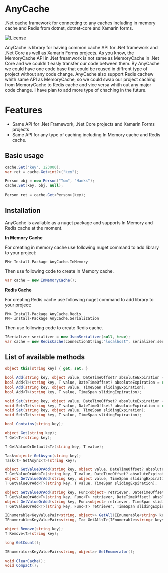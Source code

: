 # AnyCache
.Net cache framework for connecting to any caches including in memory cache and Redis from dotnet, dotnet-core and Xamarin forms.

[![License](http://img.shields.io/:license-MIT-blue.svg)](https://raw.githubusercontent.com/giacomelli/JobSharp/master/LICENSE)

AnyCache is library for having common cache API for .Net framework and .Net Core as well as Xamarin Forms projects.
As you know, the MemoryCache API in .Net freamwork is not same as MemoryCache in .Net Core and we couldn't easly transfer our code between them. By AnyCache we could have one code base that could be reused in diffrent type of project without any code change. AnyCache also support Redis cachew whith same API as MemoryCache, so we could swap our project caching from MemoryCache to Redis cache and vice versa whith out any major code change. I have plan to add more type of chaching in the future.

Features
===
- Same API for .Net Framework, .Net Core projects and Xamarin Forms projects
- Same API for any type of caching including In Memory cache and Redis cache.

Basic usage
------

```csharp
cache.Set("key", 123000);
var ret = cache.Get<int?>("key");
```

```csharp
Person obj = new Person("Tom", "Hanks");
cache.Set(key, obj, null);

Person ret = cache.Get<Person>(key);
```

Installation
-------------

AnyCache is available as a nuget package and supports In Memory and Redis cache at the moment.

**In Memory Cache**

For creating in memory cache use following nuget command to add library to your project:

```
PM> Install-Package AnyCache.InMemory
```

Then use following code to create In Memory cache. 

```csharp
var cache = new InMemoryCache();
```

**Redis Cache**

For creating Redis cache use following nuget command to add library to your project:

```
PM> Install-Package AnyCache.Redis
PM> Install-Package AnyCache.Serialization
```

Then use following code to create Redis cache. 

```csharp
ISerializer serializer = new JsonSerializer(null, true);
var cache = new RedisCache(connectionString:"localhost", serializer:serializer);
```

List of available methods
-------------------------

```csharp
object this[string key] { get; set; }

bool Add(string key, object value, DateTimeOffset? absoluteExpiration = null);
bool Add<T>(string key, T value, DateTimeOffset? absoluteExpiration = null);
bool Add(string key, object value, TimeSpan slidingExpiration);        
bool Add<T>(string key, T value, TimeSpan slidingExpiration);        

void Set(string key, object value, DateTimeOffset? absoluteExpiration = null);
void Set<T>(string key, T value, DateTimeOffset? absoluteExpiration = null);
void Set(string key, object value, TimeSpan slidingExpiration);
void Set<T>(string key, T value, TimeSpan slidingExpiration);

bool Contains(string key);

object Get(string key);
T Get<T>(string key);

T GetValueOrDefault<T>(string key, T value);

Task<object> GetAsync(string key);
Task<T> GetAsync<T>(string key);

object GetValueOrAdd(string key, object value, DateTimeOffset? absoluteExpiration = null);
T GetValueOrAdd<T>(string key, T value, DateTimeOffset? absoluteExpiration = null);
object GetValueOrAdd(string key, object value, TimeSpan slidingExpiration);
T GetValueOrAdd<T>(string key, T value, TimeSpan slidingExpiration);

object GetValueOrAdd(string key, Func<object> retriever, DateTimeOffset? absoluteExpiration = null);
T GetValueOrAdd<T>(string key, Func<T> retriever, DateTimeOffset? absoluteExpiration = null);
object GetValueOrAdd(string key, Func<object> retriever, TimeSpan slidingExpiration);
T GetValueOrAdd<T>(string key, Func<T> retriever, TimeSpan slidingExpiration);

IEnumerable<KeyValuePair<string, object>> GetAll(IEnumerable<string> keys);
IEnumerable<KeyValuePair<string, T>> GetAll<T>(IEnumerable<string> keys);

object Remove(string key);
T Remove<T>(string key);

long GetCount();

IEnumerator<KeyValuePair<string, object>> GetEnumerator();
        
void ClearCache();
void Compact();
```
